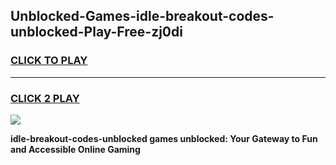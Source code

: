 
## Unblocked-Games-idle-breakout-codes-unblocked-Play-Free-zj0di
<h3>
<a href="https://premium76.site?title=idle-breakout-codes-unblocked&ref=23A">CLICK TO PLAY</a></h3>
<hr>

<h3>
<a href="https://premium76.site?title=idle-breakout-codes-unblocked&ref=23A">CLICK 2 PLAY</a>
  
</h3>

<a href="https://premium76.site?title=idle-breakout-codes-unblocked&ref=23A"><img src="https://clearcache.store/games.png"></a>


**idle-breakout-codes-unblocked games unblocked: Your Gateway to Fun and Accessible Online Gaming**
